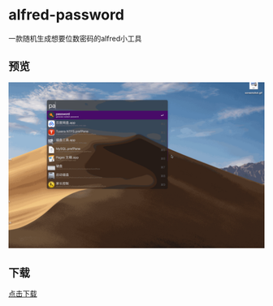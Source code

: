 alfred-password
===
一款随机生成想要位数密码的alfred小工具

预览
---
![screenshot](https://github.com/xiaomao361/alfred-password/blob/master/screenshot.gif)

下载
---
[点击下载](https://github.com/xiaomao361/alfred-password/releases/tag/master)